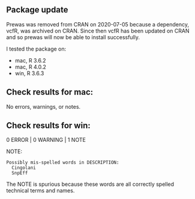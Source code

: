 ## Package update
Prewas was removed from CRAN on 2020-07-05 because a dependency, vcfR, was archived on CRAN. Since then vcfR has been updated on CRAN and so prewas will now be able to install successfully. 

I tested the package on: 
* mac, R 3.6.2
* mac, R 4.0.2
* win, R 3.6.3

## Check results for mac:
No errors, warnings, or notes.

## Check results for win:
0 ERROR | 0 WARNING | 1 NOTE

NOTE: 
```
Possibly mis-spelled words in DESCRIPTION:
  Cingolani 
  SnpEff
```

The NOTE is spurious because these words are all correctly spelled technical terms and names.
